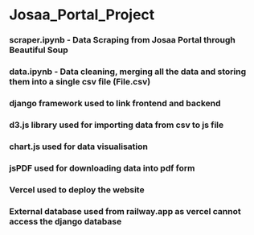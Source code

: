 # Josaa_Portal_Project 

### scraper.ipynb - Data Scraping from Josaa Portal through Beautiful Soup
### data.ipynb - Data cleaning, merging all the data and storing them into a single csv file (File.csv)
### django framework used to link frontend and backend
### d3.js library used for importing data from csv to js file
### chart.js used for data visualisation
### jsPDF used for downloading data into pdf form
### Vercel used to deploy the website
### External database used from railway.app as vercel cannot access the django database
